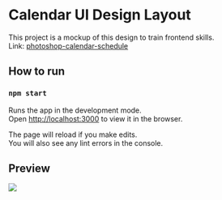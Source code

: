 # Calendar UI Design Layout
This project is a mockup of this design to train frontend skills.\
Link: [photoshop-calendar-schedule](https://www.uidesigndaily.com/posts/photoshop-calendar-schedule-day-231)

## How to run
### `npm start`

Runs the app in the development mode.\
Open [http://localhost:3000](http://localhost:3000) to view it in the browser.

The page will reload if you make edits.\
You will also see any lint errors in the console.

## Preview
![](https://user-images.githubusercontent.com/24250413/123869112-964f3c00-d8fe-11eb-8b91-47cb2e724ebf.png)